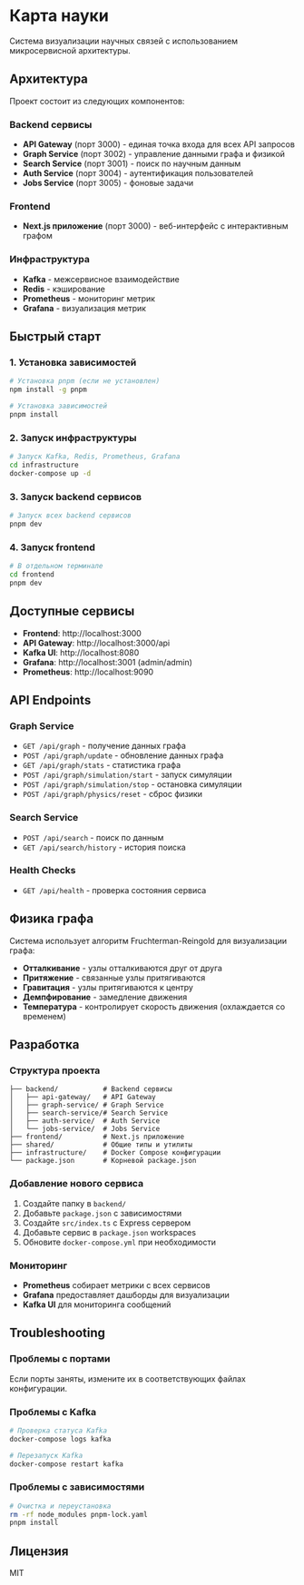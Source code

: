 # Карта науки

Система визуализации научных связей с использованием микросервисной архитектуры.

## Архитектура

Проект состоит из следующих компонентов:

### Backend сервисы

- **API Gateway** (порт 3000) - единая точка входа для всех API запросов
- **Graph Service** (порт 3002) - управление данными графа и физикой
- **Search Service** (порт 3001) - поиск по научным данным
- **Auth Service** (порт 3004) - аутентификация пользователей
- **Jobs Service** (порт 3005) - фоновые задачи

### Frontend

- **Next.js приложение** (порт 3000) - веб-интерфейс с интерактивным графом

### Инфраструктура

- **Kafka** - межсервисное взаимодействие
- **Redis** - кэширование
- **Prometheus** - мониторинг метрик
- **Grafana** - визуализация метрик

## Быстрый старт

### 1. Установка зависимостей

```bash
# Установка pnpm (если не установлен)
npm install -g pnpm

# Установка зависимостей
pnpm install
```

### 2. Запуск инфраструктуры

```bash
# Запуск Kafka, Redis, Prometheus, Grafana
cd infrastructure
docker-compose up -d
```

### 3. Запуск backend сервисов

```bash
# Запуск всех backend сервисов
pnpm dev
```

### 4. Запуск frontend

```bash
# В отдельном терминале
cd frontend
pnpm dev
```

## Доступные сервисы

- **Frontend**: http://localhost:3000
- **API Gateway**: http://localhost:3000/api
- **Kafka UI**: http://localhost:8080
- **Grafana**: http://localhost:3001 (admin/admin)
- **Prometheus**: http://localhost:9090

## API Endpoints

### Graph Service

- `GET /api/graph` - получение данных графа
- `POST /api/graph/update` - обновление данных графа
- `GET /api/graph/stats` - статистика графа
- `POST /api/graph/simulation/start` - запуск симуляции
- `POST /api/graph/simulation/stop` - остановка симуляции
- `POST /api/graph/physics/reset` - сброс физики

### Search Service

- `POST /api/search` - поиск по данным
- `GET /api/search/history` - история поиска

### Health Checks

- `GET /api/health` - проверка состояния сервиса

## Физика графа

Система использует алгоритм Fruchterman-Reingold для визуализации графа:

- **Отталкивание** - узлы отталкиваются друг от друга
- **Притяжение** - связанные узлы притягиваются
- **Гравитация** - узлы притягиваются к центру
- **Демпфирование** - замедление движения
- **Температура** - контролирует скорость движения (охлаждается со временем)

## Разработка

### Структура проекта

```
├── backend/           # Backend сервисы
│   ├── api-gateway/   # API Gateway
│   ├── graph-service/ # Graph Service
│   ├── search-service/# Search Service
│   ├── auth-service/  # Auth Service
│   └── jobs-service/  # Jobs Service
├── frontend/          # Next.js приложение
├── shared/            # Общие типы и утилиты
├── infrastructure/    # Docker Compose конфигурации
└── package.json       # Корневой package.json
```

### Добавление нового сервиса

1. Создайте папку в `backend/`
2. Добавьте `package.json` с зависимостями
3. Создайте `src/index.ts` с Express сервером
4. Добавьте сервис в `package.json` workspaces
5. Обновите `docker-compose.yml` при необходимости

### Мониторинг

- **Prometheus** собирает метрики с всех сервисов
- **Grafana** предоставляет дашборды для визуализации
- **Kafka UI** для мониторинга сообщений

## Troubleshooting

### Проблемы с портами

Если порты заняты, измените их в соответствующих файлах конфигурации.

### Проблемы с Kafka

```bash
# Проверка статуса Kafka
docker-compose logs kafka

# Перезапуск Kafka
docker-compose restart kafka
```

### Проблемы с зависимостями

```bash
# Очистка и переустановка
rm -rf node_modules pnpm-lock.yaml
pnpm install
```

## Лицензия

MIT
